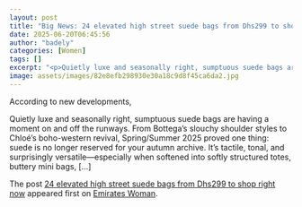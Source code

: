 ```yaml
---
layout: post
title: "Big News: 24 elevated high street suede bags from Dhs299 to shop right now"
date: 2025-06-20T06:45:56
author: "badely"
categories: [Women]
tags: []
excerpt: "<p>Quietly luxe and seasonally right, sumptuous suede bags are having a moment on and off the runways. From Bottega’s slouchy shoulder styles to Chloé"
image: assets/images/82e8efb298930e30a18c9d8f45ca6da2.jpg
---
```


According to new developments, <p>Quietly luxe and seasonally right, sumptuous suede bags are having a moment on and off the runways. From Bottega’s slouchy shoulder styles to Chloé’s boho-western revival, Spring/Summer 2025 proved one thing: suede is no longer reserved for your autumn archive. It’s tactile, tonal, and surprisingly versatile—especially when softened into softly structured totes, buttery mini bags, [&#8230;]</p>
<p>The post <a href="https://emirateswoman.com/24-elevated-high-street-suede-bags-from-dhs299-to-shop-right-now/" rel="nofollow">24 elevated high street suede bags from Dhs299 to shop right now</a> appeared first on <a href="https://emirateswoman.com" rel="nofollow">Emirates Woman</a>.</p>

